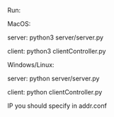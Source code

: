 Run:

MacOS: 

server: python3 server/server.py 

client: python3 clientController.py

Windows/Linux: 

server: python server/server.py 

client: python clientController.py

IP you should specify in addr.conf
